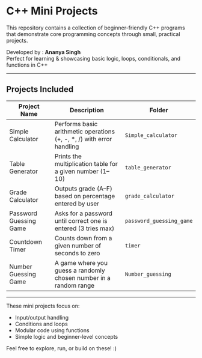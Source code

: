 # C++ Mini Projects

This repository contains a collection of beginner-friendly C++ programs that demonstrate core programming concepts through small, practical projects.

Developed by : **Ananya Singh**  
Perfect for learning & showcasing basic logic, loops, conditionals, and functions in C++

---

## Projects Included

| Project Name            | Description                                                           | Folder                  |
|-------------------------|-----------------------------------------------------------------------|-------------------------|
| Simple Calculator       | Performs basic arithmetic operations (+, -, *, /) with error handling | `Simple_calculator`     |
| Table Generator         | Prints the multiplication table for a given number (1–10)             | `table_generator`       |
| Grade Calculator        | Outputs grade (A–F) based on percentage entered by user               | `grade_calculator`      |
| Password Guessing Game  | Asks for a password until correct one is entered (3 tries max)        | `password_guessing_game`|
| Countdown Timer         | Counts down from a given number of seconds to zero                    | `timer`                 |
| Number Guessing Game    | A game where you guess a randomly chosen number in a random range     | `Number_guessing`  |

---

These mini projects focus on:
- Input/output handling
- Conditions and loops
- Modular code using functions
- Simple logic and beginner-level concepts

Feel free to explore, run, or build on these! :)
